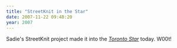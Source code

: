 ```yaml
---
title: "StreetKnit in the Star"
date: 2007-11-22 09:48:20
year: 2007
---
```

Sadie's StreetKnit project made it into the <a href="http://www.thestar.com/living/article/278612"><em>Toronto Star</em></a> today.  W00t!
